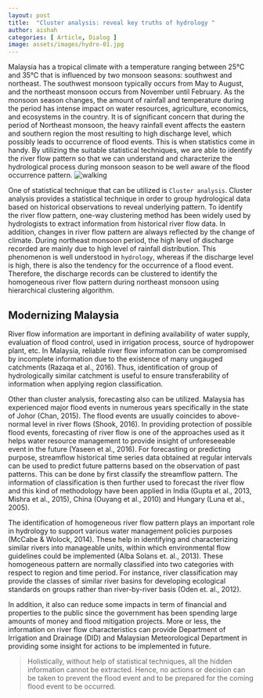 ```yaml
---
layout: post
title:  "Cluster analysis: reveal key truths of hydrology "
author: aishah
categories: [ Article, Dialog ]
image: assets/images/hydro-01.jpg
---
```

Malaysia has a tropical climate with a temperature ranging between 25°C and 35°C that is influenced by two monsoon seasons: southwest and northeast. The southwest monsoon typically occurs from May to August, and the northeast monsoon occurs from November until February. As the monsoon season changes, the amount of rainfall and temperature during the period has intense impact on water resources, agriculture, economics, and ecosystems in the country. It is of significant concern that during the period of Northeast monsoon, the heavy rainfall event affects the eastern and southern region the most resulting to high discharge level, which possibly leads to occurrence of flood events. This is when statistics come in handy. By utilizing the suitable statistical techniques, we are able to identify the river flow pattern so that we can understand and characterize the hydrological process during monsoon season to be well aware of the flood occurrence pattern.
![walking](https://www.straitstimes.com/sites/default/files/styles/article_pictrure_780x520_/public/articles/2017/01/05/ST_20170105_FLOOD05_2851252.jpg)

One of statistical technique that can be utilized is `Cluster analysis`. Cluster analysis provides a statistical technique in order to group hydrological data based on historical observations to reveal underlying pattern. To identify the river flow pattern, one-way clustering method has been widely used by hydrologists to extract information from historical river flow data. In addition, changes in river flow pattern are always reflected by the change of climate. During northeast monsoon period, the high level of discharge recorded are mainly due to high level of rainfall distribution. This phenomenon is well understood in `hydrology`, whereas if the discharge level is high, there is also the tendency for the occurrence of a flood event. Therefore, the discharge records can be clustered to identify the homogeneous river flow pattern during northeast monsoon using hierarchical clustering algorithm.

## Modernizing Malaysia
River flow information are important in defining availability of water supply, evaluation of flood control, used in irrigation process, source of hydropower plant, etc. In Malaysia, reliable river flow information can be compromised by incomplete information due to the existence of many ungauged catchments (Razaqa et al., 2016). Thus, identification of group of hydrologically similar catchment is useful to ensure transferability of information when applying region classification.

Other than cluster analysis, forecasting also can be utilized. Malaysia has experienced major flood events in numerous years specifically in the state of Johor (Chan, 2015). The flood events are usually coincides to above-normal level in river flows (Shook, 2016). In providing protection of possible flood events, forecasting of river flow is one of the approaches used as it helps water resource management to provide insight of unforeseeable event in the future (Yaseen et al., 2016). For forecasting or predicting purpose, streamflow historical time series data obtained at regular intervals can be used to predict future patterns based on the observation of past patterns. This can be done by first classify the streamflow pattern. The information of classification is then further used to forecast the river flow and this kind of methodology have been applied in India (Gupta et al., 2013, Mishra et al., 2015), China (Ouyang et al., 2010) and Hungary (Luna et al., 2005).

The identification of homogeneous river flow pattern plays an important role in hydrology to support various water management policies purposes (McCabe & Wolock, 2014). These help in identifying and characterizing similar rivers into manageable units, within which environmental flow guidelines could be implemented (Alba Solans et. al., 2013). These homogeneous pattern are normally classified into two categories with respect to region and time period. For instance, river classification may provide the classes of similar river basins for developing ecological standards on groups rather than river-by-river basis (Oden et. al., 2012).

In addition, it also can reduce some impacts in term of financial and properties to the public since the government has been spending large amounts of money and flood mitigation projects. More or less, the information on river flow characteristics can provide Department of Irrigation and Drainage (DID) and Malaysian Meteorological Department in providing some insight for actions to be implemented in future. 

> Holistically, without help of statistical techniques, all the hidden information cannot be extracted. Hence, no actions or decision can be taken to prevent the flood event and to be prepared for the coming flood event to be occurred.
